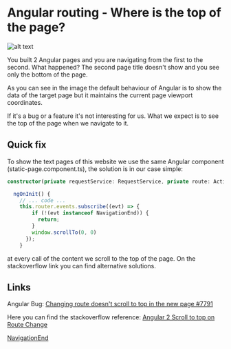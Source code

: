 # Angular routing - Where is the top of the page?

![alt text]([p]BACKEND_URL[/p]/images/angular-viewport.png)

You built 2 Angular pages and you are navigating from the first to the second.
What happened? The second page title doesn't show and you see only the bottom of the page.

As you can see in the image the default behaviour of Angular is to show the data of the target page but it maintains the current page viewport coordinates.

If it's a bug or a feature it's not interesting for us. What we expect is to see the top of the page when we navigate to it.

## Quick fix


To show the text pages of this website we use the same Angular component (static-page.component.ts), the solution is in our case simple:



``` typescript
constructor(private requestService: RequestService, private route: ActivatedRoute, private router: Router) {}

  ngOnInit() {
    // ... code ...
    this.router.events.subscribe((evt) => {
        if (!(evt instanceof NavigationEnd)) {
          return;
        }
        window.scrollTo(0, 0)
      });
    }
```

at every call of the content we scroll to the top of the page.
On the stackoverflow link you can find alternative solutions.

## Links
Angular Bug: [Changing route doesn't scroll to top in the new page #7791](https://github.com/angular/angular/issues/7791)

Here you can find the stackoverflow reference: [Angular 2 Scroll to top on Route Change](https://stackoverflow.com/questions/39601026/angular-2-scroll-to-top-on-route-change)
                                               
[NavigationEnd](https://angular.io/api/router/NavigationEnd)